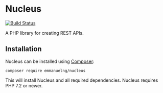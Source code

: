 # Nucleus

[![Build Status](https://travis-ci.com/emmanuelng/Nucleus.svg?branch=master)](https://travis-ci.com/emmanuelng/Nucleus)

A PHP library for creating REST APIs.

## Installation

Nucleus can be installed using [Composer](https://getcomposer.org/):
```
composer require emmanuelng/nucleus
```
This will install Nucleus and all required dependencies. Nucleus requires PHP 7.2 or newer.
